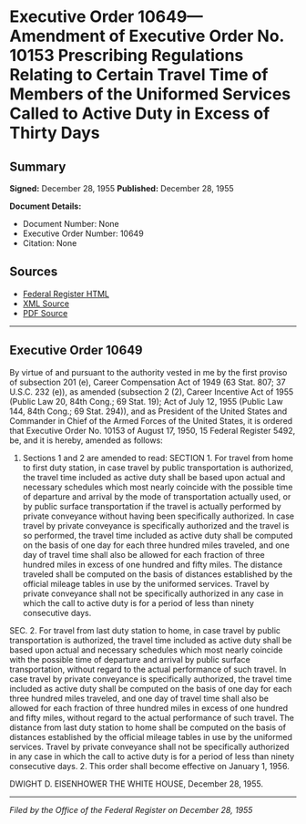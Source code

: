 # Executive Order 10649—Amendment of Executive Order No. 10153 Prescribing Regulations Relating to Certain Travel Time of Members of the Uniformed Services Called to Active Duty in Excess of Thirty Days

## Summary

**Signed:** December 28, 1955
**Published:** December 28, 1955

**Document Details:**
- Document Number: None
- Executive Order Number: 10649
- Citation: None

## Sources
- [Federal Register HTML](https://www.presidency.ucsb.edu/documents/executive-order-10649-amendment-executive-order-no-10153-prescribing-regulations-relating)
- [XML Source](None)
- [PDF Source](None)

---

## Executive Order 10649

By virtue of and pursuant to the authority vested in me by the first proviso of subsection 201 (e), Career Compensation Act of 1949 (63 Stat. 807; 37 U.S.C. 232 (e)), as amended (subsection 2 (2), Career Incentive Act of 1955 (Public Law 20, 84th Cong.; 69 Stat. 19); Act of July 12, 1955 (Public Law 144, 84th Cong.; 69 Stat. 294)), and as President of the United States and Commander in Chief of the Armed Forces of the United States, it is ordered that Executive Order No. 10153 of August 17, 1950, 15 Federal Register 5492, be, and it is hereby, amended as follows:
1. Sections 1 and 2 are amended to read:
SECTION 1. For travel from home to first duty station, in case travel by public transportation is authorized, the travel time included as active duty shall be based upon actual and necessary schedules which most nearly coincide with the possible time of departure and arrival by the mode of transportation actually used, or by public surface transportation if the travel is actually performed by private conveyance without having been specifically authorized. In case travel by private conveyance is specifically authorized and the travel is so performed, the travel time included as active duty shall be computed on the basis of one day for each three hundred miles traveled, and one day of travel time shall also be allowed for each fraction of three hundred miles in excess of one hundred and fifty miles. The distance traveled shall be computed on the basis of distances established by the official mileage tables in use by the uniformed services. Travel by private conveyance shall not be specifically authorized in any case in which the call to active duty is for a period of less than ninety consecutive days.

SEC. 2. For travel from last duty station to home, in case travel by public transportation is authorized, the travel time included as active duty shall be based upon actual and necessary schedules which most nearly coincide with the possible time of departure and arrival by public surface transportation, without regard to the actual performance of such travel. In case travel by private conveyance is specifically authorized, the travel time included as active duty shall be computed on the basis of one day for each three hundred miles traveled, and one day of travel time shall also be allowed for each fraction of three hundred miles in excess of one hundred and fifty miles, without regard to the actual performance of such travel. The distance from last duty station to home shall be computed on the basis of distances established by the official mileage tables in use by the uniformed services. Travel by private conveyance shall not be specifically authorized in any case in which the call to active duty is for a period of less than ninety consecutive days.
2. This order shall become effective on January 1, 1956.

DWIGHT D. EISENHOWER
THE WHITE HOUSE,
December 28, 1955.

---

*Filed by the Office of the Federal Register on December 28, 1955*
